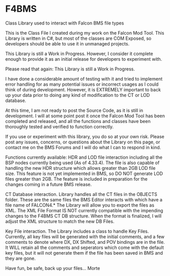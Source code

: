 # F4BMS
Class Library used to interact with Falcon BMS file types

This is the Class File I created during my work on the Falcon Mod Tool.  This Library is written in C#, but most of the classes are COM Exposed, so developers should be able to use it in unmanaged projects.

This Library is still a Work in Progress.  However, I consider it complete enough to provide it as an initial release for developers to experiment with.

Please read that again:  This Library is still a Work in Progress.  

I have done a considerable amount of testing with it and tried to implement error handling for as many potential issues or incorrect usages as I could think of during development.  However, it is EXTREMELY important to back up your data prior to doing any kind of modification to the CT or LOD database.  

At this time, I am not ready to post the Source Code, as it is still in development.  I will at some point post it once the Falcon Mod Tool has been completed and released, and all the functions and classes have been thoroughly tested and verified to function correctly.

If you use or experiment with this library, you do so at your own risk.  Please post any issues, concerns, or questions about the Library on this page, or contact me on the BMS Forums and I will do what I can to respond in kind.

Functions currently available:
HDR and LOD file interaction including all the BSP nodes currently being used (As of 4.33.4).  The file is also capable of handling the new HDR structure which allows greater than 2GB LOD file size.  This feature is not yet implemented in BMS, so DO NOT generate LOD files greater than 2GB.  The feature is included in preparation for the changes coming in a future BMS release.

CT Database interaction.  Library handles all the CT files in the OBJECTS folder.  These are the same files the BMS Editor interacts with which have a file name of FALCON4.*  The Library will allow you to export the files as XML.  The XML File Format IS NOT currently compatible with the impending changes to the F4BMS CT DB structure.  When the format is finalized, I will adjust the XML structure to match the new DB Files.

Key File interaction.  The Library includes a class to handle Key Files.  Currently, all key files will be generated with the initial comments, and a few comments to denote where DX, DX Shifted, and POV bindings are in the file.  It WILL retain all the comments and seperators which come with the default key files, but it will not generate them if the file has been saved in BMS and they are gone.

Have fun, be safe, back up your files... Morte
